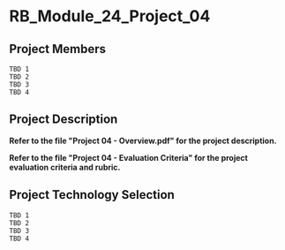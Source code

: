 # RB_Module_24_Project_04

## Project Members

    TBD 1
    TBD 2
    TBD 3
    TBD 4
## Project Description

**Refer to the file "Project 04 - Overview.pdf" for the project description.**

**Refer to the file "Project 04 - Evaluation Criteria" for the project evaluation criteria and rubric.**
## Project Technology Selection

    TBD 1
    TBD 2
    TBD 3
    TBD 4
